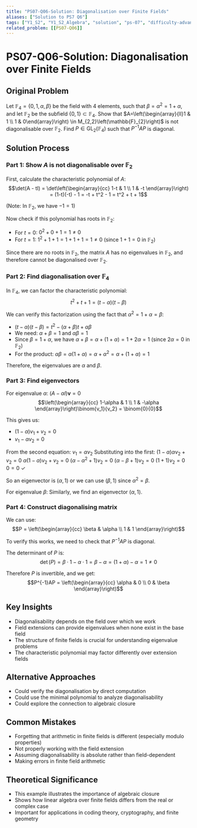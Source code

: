 ```yaml
---
title: "PS07-Q06-Solution: Diagonalisation over Finite Fields"
aliases: ["Solution to PS7 Q6"]
tags: ["Y1_S2", "Y1_S2_Algebra", "solution", "ps-07", "difficulty-advanced", "finite-fields", "diagonalisation", "field-extensions"]
related_problem: [[PS07-Q06]]
---
```


# PS07-Q06-Solution: Diagonalisation over Finite Fields

## Original Problem
Let $\mathbb{F}_{4}=\{0,1, \alpha, \beta\}$ be the field with 4 elements, such that $\beta=\alpha^{2}=1+\alpha$, and let $\mathbb{F}_{2}$ be the subfield $\{0,1\} \subset \mathbb{F}_{4}$. Show that $A=\left(\begin{array}{ll}1 & 1 \\ 1 & 0\end{array}\right) \in M_{2,2}\left(\mathbb{F}_{2}\right)$ is not diagonalisable over $\mathbb{F}_{2}$. Find $P \in \mathrm{GL}_{2}\left(\mathbb{F}_{4}\right)$ such that $P^{-1} A P$ is diagonal.

## Solution Process

### Part 1: Show $A$ is not diagonalisable over $\mathbb{F}_2$

First, calculate the characteristic polynomial of $A$:
$$\det(A - tI) = \det\left(\begin{array}{cc}
1-t & 1 \\
1 & -t
\end{array}\right) = (1-t)(-t) - 1 = -t + t^2 - 1 = t^2 + t + 1$$

(Note: In $\mathbb{F}_2$, we have $-1 = 1$)

Now check if this polynomial has roots in $\mathbb{F}_2$:
- For $t = 0$: $0^2 + 0 + 1 = 1 \neq 0$
- For $t = 1$: $1^2 + 1 + 1 = 1 + 1 + 1 = 1 \neq 0$ (since $1 + 1 = 0$ in $\mathbb{F}_2$)

Since there are no roots in $\mathbb{F}_2$, the matrix $A$ has no eigenvalues in $\mathbb{F}_2$, and therefore cannot be diagonalised over $\mathbb{F}_2$.

### Part 2: Find diagonalisation over $\mathbb{F}_4$

In $\mathbb{F}_4$, we can factor the characteristic polynomial:
$$t^2 + t + 1 = (t - \alpha)(t - \beta)$$

We can verify this factorization using the fact that $\alpha^2 = 1 + \alpha = \beta$:
- $(t - \alpha)(t - \beta) = t^2 - (\alpha + \beta)t + \alpha\beta$
- We need: $\alpha + \beta = 1$ and $\alpha\beta = 1$
- Since $\beta = 1 + \alpha$, we have $\alpha + \beta = \alpha + (1 + \alpha) = 1 + 2\alpha = 1$ (since $2\alpha = 0$ in $\mathbb{F}_2$)
- For the product: $\alpha\beta = \alpha(1 + \alpha) = \alpha + \alpha^2 = \alpha + (1 + \alpha) = 1$

Therefore, the eigenvalues are $\alpha$ and $\beta$.

### Part 3: Find eigenvectors

For eigenvalue $\alpha$:
$(A - \alpha I)\mathbf{v} = 0$
$$\left(\begin{array}{cc}
1-\alpha & 1 \\
1 & -\alpha
\end{array}\right)\binom{v_1}{v_2} = \binom{0}{0}$$

This gives us:
- $(1-\alpha)v_1 + v_2 = 0$
- $v_1 - \alpha v_2 = 0$

From the second equation: $v_1 = \alpha v_2$
Substituting into the first: $(1-\alpha)\alpha v_2 + v_2 = 0$
$\alpha(1-\alpha)v_2 + v_2 = 0$
$(\alpha - \alpha^2 + 1)v_2 = 0$
$(\alpha - \beta + 1)v_2 = 0$
$(1 + 1)v_2 = 0$
$0 = 0$ ✓

So an eigenvector is $(\alpha, 1)$ or we can use $(\beta, 1)$ since $\alpha^2 = \beta$.

For eigenvalue $\beta$:
Similarly, we find an eigenvector $(\alpha, 1)$.

### Part 4: Construct diagonalising matrix

We can use:
$$P = \left(\begin{array}{cc}
\beta & \alpha \\
1 & 1
\end{array}\right)$$

To verify this works, we need to check that $P^{-1}AP$ is diagonal.

The determinant of $P$ is:
$$\det(P) = \beta \cdot 1 - \alpha \cdot 1 = \beta - \alpha = (1 + \alpha) - \alpha = 1 \neq 0$$

Therefore $P$ is invertible, and we get:
$$P^{-1}AP = \left(\begin{array}{cc}
\alpha & 0 \\
0 & \beta
\end{array}\right)$$

## Key Insights
- Diagonalisability depends on the field over which we work
- Field extensions can provide eigenvalues when none exist in the base field
- The structure of finite fields is crucial for understanding eigenvalue problems
- The characteristic polynomial may factor differently over extension fields

## Alternative Approaches
- Could verify the diagonalisation by direct computation
- Could use the minimal polynomial to analyze diagonalisability
- Could explore the connection to algebraic closure

## Common Mistakes
- Forgetting that arithmetic in finite fields is different (especially modulo properties)
- Not properly working with the field extension
- Assuming diagonalisability is absolute rather than field-dependent
- Making errors in finite field arithmetic

## Theoretical Significance
- This example illustrates the importance of algebraic closure
- Shows how linear algebra over finite fields differs from the real or complex case
- Important for applications in coding theory, cryptography, and finite geometry
